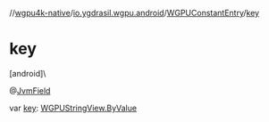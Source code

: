 //[wgpu4k-native](../../../index.md)/[io.ygdrasil.wgpu.android](../index.md)/[WGPUConstantEntry](index.md)/[key](key.md)

# key

[android]\

@[JvmField](https://kotlinlang.org/api/core/kotlin-stdlib/kotlin.jvm/-jvm-field/index.html)

var [key](key.md): [WGPUStringView.ByValue](../-w-g-p-u-string-view/-by-value/index.md)